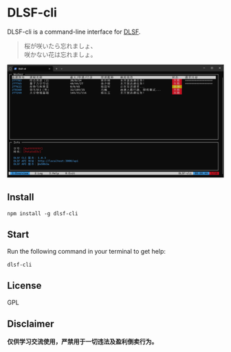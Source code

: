 # DLSF-cli
DLSF-cli is a command-line interface for [DLSF](https://github.com/Ltfjx/DLSF).  

> 桜が咲いたら忘れましょ、  
> 咲かない花は忘れましょ。

![](/pics/1.webp)

## Install
```
npm install -g dlsf-cli
```

## Start
Run the following command in your terminal to get help:  
```
dlsf-cli
```

## License
GPL

## Disclaimer
**仅供学习交流使用，严禁用于一切违法及盈利倒卖行为。**
